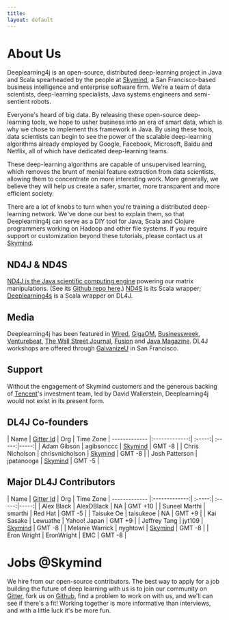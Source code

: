```yaml
---
title: 
layout: default
---
```


# About Us

Deeplearning4j is an open-source, distributed deep-learning project in Java and Scala spearheaded by the people at [Skymind](http://www.skymind.io), a San Francisco-based business intelligence and enterprise software firm. We're a team of data scientists, deep-learning specialists, Java systems engineers and semi-sentient robots. 

Everyone's heard of big data. By releasing these open-source deep-learning tools, we hope to usher business into an era of smart data, which is why we chose to implement this framework in Java. By using these tools, data scientists can begin to see the power of the scalable deep-learning algorithms already employed by Google, Facebook, Microsoft, Baidu and Netflix, all of which have dedicated deep-learning teams. 

These deep-learning algorithms are capable of unsupervised learning, which removes the brunt of menial feature extraction from data scientists, allowing them to concentrate on more interesting work. More generally, we believe they will help us create a safer, smarter, more transparent and more efficient society. 

There are a lot of knobs to turn when you're training a distributed deep-learning network. We've done our best to explain them, so that Deeplearning4j can serve as a DIY tool for Java, Scala and Clojure programmers working on Hadoop and other file systems. If you require support or customization beyond these tutorials, please contact us at [Skymind](http://www.skymind.io/contact/). 

## ND4J & ND4S

[ND4J is the Java scientific computing engine](http://nd4j.org/) powering our matrix manipulations. (See its [Github repo here](https://github.com/deeplearning4j/nd4j/).) [ND4S](https://github.com/deeplearning4j/nd4s) is its Scala wrapper; [Deeplearning4s](https://github.com/deeplearning4j/deeplearning4s) is a Scala wrapper on DL4J. 

## Media

Deeplearning4j has been featured in [Wired](http://www.wired.com/2014/06/skymind-deep-learning/), [GigaOM](http://gigaom.com/2014/06/02/a-startup-called-skymind-launches-pushing-open-source-deep-learning/), [Businessweek](http://www.businessweek.com/articles/2014-06-03/teaching-smaller-companies-how-to-probe-deep-learning-on-their-own), [Venturebeat](http://venturebeat.com/2014/06/02/skymind-launches-with-open-source-plug-and-play-deep-learning-features-for-your-app/), [The Wall Street Journal](http://blogs.wsj.com/cio/2014/06/03/the-morning-download-apple-relies-on-ecosystem-for-innovation/), [Fusion](http://fusion.net/story/177825/privacy-conscious-siris-that-dont-give-up-your-secrets-are-coming/) and [Java Magazine](oraclejavamagazine-digital.com/javamagazine/may_june_2015?sub_id=DJ9kzXBnuXELe#pg58). DL4J workshops are offered through [GalvanizeU](http://www.galvanizeu.com/) in San Francisco. 

## Support

Without the engagement of Skymind customers and the generous backing of [Tencent](http://www.tencent.com/en-us/at/managementteam.shtml)'s investment team, led by David Wallerstein, Deeplearning4j would not exist in its present form.

## DL4J Co-founders

| Name    | [Gitter Id](gitter.im/deeplearning4j/deeplearning4j) | Org | Time Zone
| ------------- |:-------------:| :-----:| :-----:|-----:|
| Adam Gibson | agibsonccc      | [Skymind](http://skymind.io) | GMT -8 |
| Chris Nicholson | chrisvnicholson | [Skymind](http://skymind.io) | GMT -8 |
| Josh Patterson  |  jpatanooga | [Skymind](http://skymind.io) | GMT -5 |

## Major DL4J Contributors 

| Name    | [Gitter Id](gitter.im/deeplearning4j/deeplearning4j) | Org | Time Zone
| ------------- |:-------------:| :-----:| :-----:|-----:|
| Alex Black  |  AlexDBlack |  NA | GMT +10 |
| Suneel Marthi  |  smarthi | Red Hat  | GMT -5 |
| Taisuke Oe  |  taisukeoe | NA  | GMT +9 |
| Kai Sasake  |  Lewuathe | Yahoo! Japan | GMT +9 |
| Jeffrey Tang | jyt109 | [Skymind](http://skymind.io) | GMT -8 |
| Melanie Warrick | nyghtowl  | [Skymind](http://skymind.io) | GMT -8 |
| Eron Wright  |  EronWright | EMC  | GMT -8 |

# Jobs @Skymind

We hire from our open-source contributors. The best way to apply for a job building the future of deep learning with us is to join our community on [Gitter](https://gitter.im/deeplearning4j/deeplearning4j), fork us on [Github](https://github.com/deeplearning4j), find a problem to work on with us, and we'll can see if there's a fit! Working together is more informative than interviews, and with a little luck it's be more fun.
